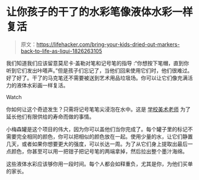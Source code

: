 # 让你孩子的干了的水彩笔像液体水彩一样复活

> 原文：<https://lifehacker.com/bring-your-kids-dried-out-markers-back-to-life-as-liqui-1826263105>

我们知道我们应该留意莫尼卡·盖勒对笔和记号笔的指导 :“你想按下笔帽，直到你听到它们发出咔嗒声。”但是孩子们忘记了，当他们回来使用它们时，他们很难过。好了好了。干了的马克笔还不需要被送到艺术用品垃圾场。你可以让它们像充满活力的液体水彩画一样复活。

Watch

你如何让这个奇迹发生？只需将记号笔笔尖浸泡在水中。这是 [学校美术老师](https://twitter.com/stanfordc/status/985810299184992256) 为了延长他们有限供给的寿命而做的事情。

小梅森罐是这个项目的伟大，因为你可以盖他们当你完成了。每个罐子里的标记不需要完全相同的颜色，你可以把相似的颜色放在一起。使用少量的水，让它们静置几天，或者如果你想要更大的强度，可以长达一周。为了从它们身上提取出最后一点颜色，你甚至可以用一把钳子把记号笔的两端拿掉，然后拉出整个墨汁海绵。

这些液体水彩应该够你用一段时间。每个人都会如释重负，尤其是你，为他们买单的家长。